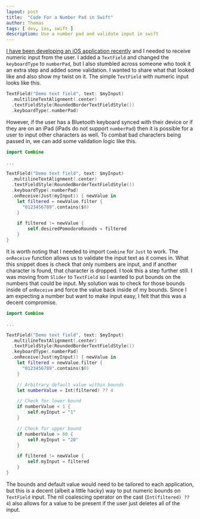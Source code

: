```yaml
---
layout: post
title:  "Code For a Number Pad in Swift"
author: Thomas
tags: [ dev, ios, swift ]
description: Use a number pad and validate input in swift
---
```


[I have been developing an iOS application recently](https://thomasstep.dev/blog/i-built-and-published-an-iphone-app) and I needed to receive numeric input from the user. I added a `TextField` and changed the `keyboardType` to `numberPad`, but I also stumbled across someone who took it an extra step and added some validation. I wanted to share what that looked like and also show my twist on it. The simple `TextField` with numeric input looks like this.
```swift
TextField("Demo text field", text: $myInput)
  .multilineTextAlignment(.center)
  .textFieldStyle(RoundedBorderTextFieldStyle())
  .keyboardType(.numberPad)
```

However, if the user has a Bluetooth keyboard synced with their device or if they are on an iPad (iPads do not support `numberPad`) then it is possible for a user to input other characters as well. To combat bad characters being passed in, we can add some validation logic like this.
```swift
import Combine

...

TextField("Demo text field", text: $myInput)
  .multilineTextAlignment(.center)
  .textFieldStyle(RoundedBorderTextFieldStyle())
  .keyboardType(.numberPad)
  .onReceive(Just(myInput)) { newValue in
    let filtered = newValue.filter {
      "0123456789".contains($0)
    }

    if filtered != newValue {
        self.desiredPomodoroRounds = filtered
    }
}
```

It is worth noting that I needed to import `Combine` for `Just` to work. The `onReceive` function allows us to validate the input text as it comes in. What this snippet does is check that only numbers are input, and if another character is found, that character is dropped. I took this a step further still. I was moving from `Slider` to `TextField` so I wanted to put bounds on the numbers that could be input. My solution was to check for those bounds inside of `onReceive` and force the value back inside of my bounds. Since I am expecting a number but want to make input easy, I felt that this was a decent compromise.
```swift
import Combine

...

TextField("Demo text field", text: $myInput)
  .multilineTextAlignment(.center)
  .textFieldStyle(RoundedBorderTextFieldStyle())
  .keyboardType(.numberPad)
  .onReceive(Just(myInput)) { newValue in
    let filtered = newValue.filter {
      "0123456789".contains($0)
    }

    // Arbitrary default value within bounds
    let numberValue = Int(filtered) ?? 4

    // Check for lower bound
    if numberValue < 1 {
        self.myInput = "1"
    }

    // Check for upper bound
    if numberValue > 60 {
        self.myInput = "20"
    }

    if filtered != newValue {
        self.myInput = filtered
    }
}
```

The bounds and default value would need to be tailored to each application, but this is a decent (albeit a little hacky) way to put numeric bounds on `TextField` input. The nil coalescing operator on the cast (`Int(filtered) ?? 4`) also allows for a value to be present if the user just deletes all of the input.

